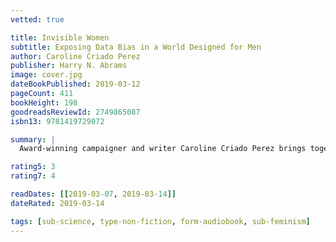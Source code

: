 ```yaml
---
vetted: true

title: Invisible Women
subtitle: Exposing Data Bias in a World Designed for Men
author: Caroline Criado Perez
publisher: Harry N. Abrams
image: cover.jpg
dateBookPublished: 2019-03-12
pageCount: 411
bookHeight: 198
goodreadsReviewId: 2749865087
isbn13: 9781419729072

summary: |
  Award-winning campaigner and writer Caroline Criado Perez brings together for the first time an impressive range of case studies, stories and new research from across the world that illustrate the hidden ways in which women are forgotten, and the impact this has on their health and well-being. From government policy and medical research, to technology, workplaces, urban planning and the media, Invisible Women reveals the biased data that excludes women. In making the case for change, this powerful and provocative book will make you see the world anew.

rating5: 3
rating7: 4

readDates: [[2019-03-07, 2019-03-14]]
dateRated: 2019-03-14

tags: [sub-science, type-non-fiction, form-audiobook, sub-feminism]
---
```

